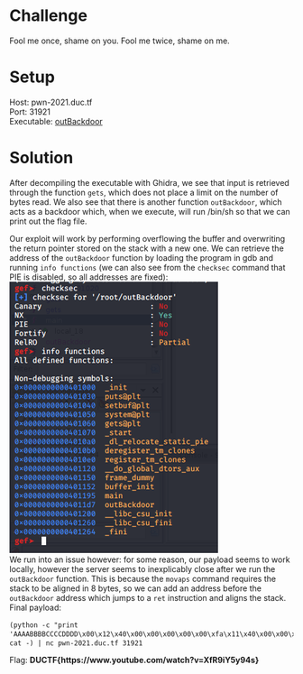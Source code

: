 # Challenge
Fool me once, shame on you. Fool me twice, shame on me.  
  
# Setup
Host: pwn-2021.duc.tf  
Port: 31921  
Executable: [outBackdoor](outBackdoor)  
  
# Solution
After decompiling the executable with Ghidra, we see that input is retrieved through the function `gets`, which does not place a limit on the number of bytes read. We also see that there is another function `outBackdoor`, which acts as a backdoor which, when we execute, will run /bin/sh so that we can print out the flag file.  
  
Our exploit will work by performing overflowing the buffer and overwriting the return pointer stored on the stack with a new one. We can retrieve the address of the `outBackdoor` function by loading the program in gdb and running `info functions` (we can also see from the `checksec` command that PIE is disabled, so all addresses are fixed):  
![GDB output](gdbout.png)  
We run into an issue however: for some reason, our payload seems to work locally, however the server seems to inexplicably close after we run the `outBackdoor` function. This is because the `movaps` command requires the stack to be aligned in 8 bytes, so we can add an address before the `outBackdoor` address which jumps to a `ret` instruction and aligns the stack.  
Final payload:
```
(python -c "print 'AAAABBBBCCCCDDDD\x00\x12\x40\x00\x00\x00\x00\x00\xfa\x11\x40\x00\x00\x00\x00\x00\xd7\x11\x40\x00\x00\x00\x00\x00'"; cat -) | nc pwn-2021.duc.tf 31921
```
Flag: **DUCTF{https:\//www\.youtube\.com/watch?v=XfR9iY5y94s}**
